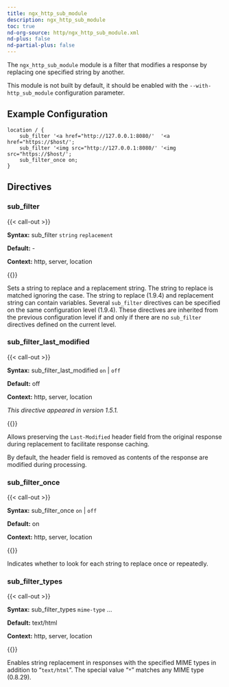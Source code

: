 ```yaml
---
title: ngx_http_sub_module
description: ngx_http_sub_module
toc: true
nd-org-source: http/ngx_http_sub_module.xml
nd-plus: false
nd-partial-plus: false
---
```



<!--
      ********************************************************************************
      🛑 WARNING: AUTOGENERATED FILE - DO NOT EDIT 🛑 This Markdown file was
      automatically generated from the source XML documentation. Any manual
      changes made directly to this file will be overwritten. To request or
      suggest changes, please edit the source XML files instead.
      https://github.com/nginx/nginx.org/tree/main/xml/en
      ********************************************************************************
      -->


The `ngx_http_sub_module` module is a filter
that modifies a response by replacing one specified string by another.

This module is not built by default, it should be enabled with the
`--with-http_sub_module`
configuration parameter.
## Example Configuration


```nginx
location / {
    sub_filter '<a href="http://127.0.0.1:8080/'  '<a href="https://$host/';
    sub_filter '<img src="http://127.0.0.1:8080/' '<img src="https://$host/';
    sub_filter_once on;
}

```

## Directives

### sub_filter

{{< call-out >}}

**Syntax:** sub_filter `string` `replacement`

**Default:** -

**Context:** http, server, location


{{</call-out>}}


Sets a string to replace and a replacement string.
The string to replace is matched ignoring the case.
The string to replace (1.9.4) and replacement string can contain variables.
Several `sub_filter` directives
can be specified on the same configuration level (1.9.4).
These directives are inherited from the previous configuration level
if and only if there are no `sub_filter` directives
defined on the current level.
### sub_filter_last_modified

{{< call-out >}}

**Syntax:** sub_filter_last_modified `on` | `off`

**Default:** off

**Context:** http, server, location

_This directive appeared in version 1.5.1._


{{</call-out>}}


Allows preserving the `Last-Modified` header field
from the original response during replacement
to facilitate response caching.

By default, the header field is removed as contents of the response
are modified during processing.
### sub_filter_once

{{< call-out >}}

**Syntax:** sub_filter_once `on` | `off`

**Default:** on

**Context:** http, server, location


{{</call-out>}}


Indicates whether to look for each string to replace
once or repeatedly.
### sub_filter_types

{{< call-out >}}

**Syntax:** sub_filter_types `mime-type` ...

**Default:** text/html

**Context:** http, server, location


{{</call-out>}}


Enables string replacement in responses with the specified MIME types
in addition to “`text/html`”.
The special value “`*`” matches any MIME type (0.8.29).

